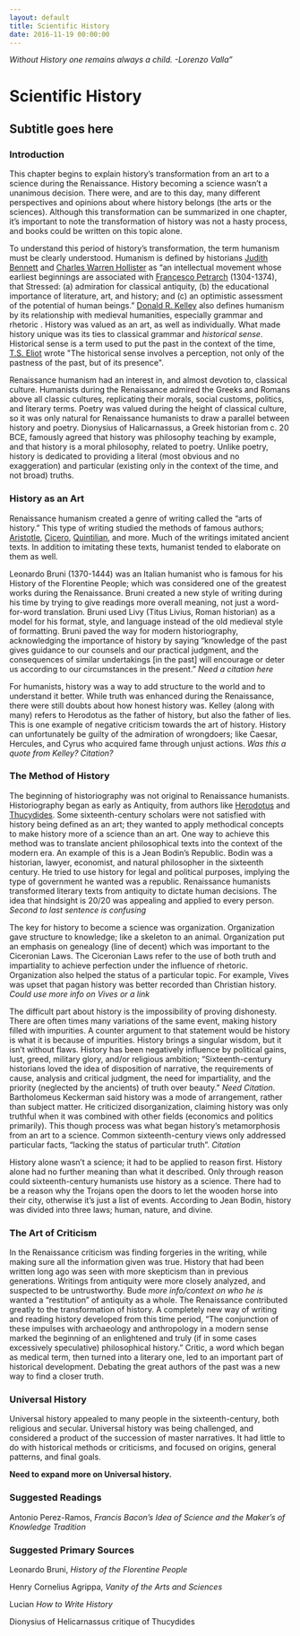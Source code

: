 ```yaml
---
layout: default
title: Scientific History
date: 2016-11-19 00:00:00
---
```


*Without History one remains always a child.*
*-Lorenzo Valla”*


# Scientific History

## Subtitle goes here


### Introduction
This chapter begins to explain history’s transformation from an art to a science during the Renaissance.  History becoming a science wasn’t a unanimous decision.  There were, and are to this day, many different perspectives and opinions about where history belongs (the arts or the sciences).  Although this transformation can be summarized in one chapter, it’s important to note the transformation of history was not a hasty process, and books could be written on this topic alone.

To understand this period of history’s transformation, the term humanism must be clearly understood.  Humanism is defined by historians [Judith Bennett](https://dornsife.usc.edu/cf/faculty-and-staff/faculty.cfm?pid=1008252) and [Charles Warren Hollister](https://en.wikipedia.org/wiki/C._Warren_Hollister) as “an intellectual movement whose earliest beginnings are associated with [Francesco Petrarch](http://brbl-archive.library.yale.edu/exhibitions/petrarch/about.html) (1304-1374), that Stressed: (a) admiration for classical antiquity, (b) the educational importance of literature, art, and history; and (c) an optimistic assessment of the potential of human beings.”  [Donald R. Kelley](http://history.rutgers.edu/faculty-directory/60-faculty-emeriti/238-kelley-donald-r) also defines humanism by its relationship with medieval humanities, especially grammar and rhetoric .  History was valued as an art, as well as individually. What made history unique was its ties to classical grammar and *historical sense*.  Historical sense is a term used to put the past in the context of the time, [T.S. Eliot](http://www.biography.com/people/ts-eliot-9286072) wrote "The historical sense involves a perception, not only of the pastness of the past, but of its presence".

Renaissance humanism had an interest in, and almost devotion to, classical culture.  Humanists during the Renaissance admired the Greeks and Romans above all classic cultures, replicating their morals, social customs, politics, and literary terms.  Poetry was valued during the height of classical culture, so it was only natural for Renaissance humanists to draw a parallel between history and poetry.  Dionysius of Halicarnassus, a Greek historian from c. 20 BCE,  famously agreed that history was philosophy teaching by example, and that history is a moral philosophy, related to poetry.  Unlike poetry, history is dedicated to providing a literal (most obvious and no exaggeration) and particular (existing only in the context of the time, and not broad) truths.

### History as an Art
Renaissance humanism created a genre of writing called the “arts of history.”  This type of writing studied the methods of famous authors; [Aristotle](https://www.britannica.com/biography/Aristotle), [Cicero](https://www.britannica.com/biography/Cicero), [Quintilian](https://www.britannica.com/biography/Quintilian), and more.  Much of the writings imitated ancient texts.  In addition to imitating these texts, humanist tended to elaborate on them as well. 

Leonardo Bruni (1370-1444) was an Italian humanist who is famous for his History of the Florentine People; which was considered one of the greatest works during the Renaissance. Bruni created a new style of writing during his time by trying to give readings more overall meaning, not just a word-for-word translation.  Bruni used Livy (Titus Livius, Roman historian) as a model for his format, style, and language instead of the old medieval style of formatting.   Bruni paved the way for modern historiography, acknowledging the importance of history by saying “knowledge of the past gives guidance to our counsels and our practical judgment, and the consequences of similar undertakings [in the past] will encourage or deter us according to our circumstances in the present.”   *Need a citation here*

For humanists, history was a way to add structure to the world and to understand it better.  While truth was enhanced during the Renaissance, there were still doubts about how honest history was.  Kelley (along with many) refers to Herodotus as the father of history, but also the father of lies.  This is one example of negative criticism towards the art of history.  History can unfortunately be guilty of the admiration of wrongdoers; like Caesar, Hercules, and Cyrus who acquired fame through unjust actions.  *Was this a quote from Kelley? Citation?*


### The Method of History
The beginning of historiography was not original to Renaissance humanists.  Historiography began as early as Antiquity, from authors like [Herodotus](https://github.com/unm-historiography/491-fall2016/blob/master/docs/essays/greek-historiography.md#herotodus-the-father-of-history) and [Thucydides](https://github.com/unm-historiography/491-fall2016/blob/master/docs/essays/greek-historiography.md#thucydides-science-politics-and-professionalism).  Some sixteenth-century scholars were not satisfied with history being defined as an art; they wanted to apply methodical concepts to make history more of a science than an art.  One way to achieve this method was to translate ancient philosophical texts into the context of the modern era.  An example of this is a Jean Bodin’s Republic.  Bodin was a historian, lawyer, economist, and natural philosopher in the sixteenth century.   He tried to use history for legal and political purposes, implying the type of government he wanted was a republic.  Renaissance humanists transformed literary texts from antiquity to dictate human decisions.  The idea that hindsight is 20/20 was appealing and applied to every person.   *Second to last sentence is confusing*

The key for history to become a science was organization.  Organization gave structure to knowledge; like a skeleton to an animal.  Organization put an emphasis on genealogy (line of decent) which was important to the Ciceronian Laws.  The Ciceronian Laws refer to the use of both truth and impartiality to achieve perfection under the influence of rhetoric.   Organization also helped the status of a particular topic.  For example, Vives was upset that pagan history was better recorded than Christian history.  *Could use more info on Vives or a link*


The difficult part about history is the impossibility of proving dishonesty.  There are often times many variations of the same event, making history filled with impurities.  A counter argument to that statement would be history is what it is because of impurities.  History brings a singular wisdom, but it isn’t without flaws.  History has been negatively influence by political gains, lust, greed, military glory, and/or religious ambition; “Sixteenth-century historians loved the idea of disposition of narrative, the requirements of cause, analysis and critical judgment, the need for impartiality, and the priority (neglected by the ancients) of truth over beauty.” *Need Citation*.  Bartholomeus Keckerman said history was a mode of arrangement, rather than subject matter.  He criticized disorganization, claiming history was only truthful when it was combined with other fields (economics and politics primarily).  This though process was what began history’s metamorphosis from an art to a science.  Common sixteenth-century views only addressed particular facts, “lacking the status of particular truth”. *Citation*

History alone wasn’t a science; it had to be applied to reason first.  History alone had no further meaning than what it described.  Only through reason could sixteenth-century humanists use history as a science.  There had to be a reason why the Trojans open the doors to let the wooden horse into their city, otherwise it’s just a list of events.  According to Jean Bodin, history was divided into three laws; human, nature, and divine. 


### The Art of Criticism
In the Renaissance criticism was finding forgeries in the writing, while making sure all the information given was true.  History that had been written long ago was seen with more skepticism than in previous generations. Writings from antiquity were more closely analyzed, and suspected to be untrustworthy. Bude *more info/context on who he is* wanted a “restitution” of antiquity as a whole.  The Renaissance contributed greatly to the transformation of history. A completely new way of writing and reading history developed from this time period, “The conjunction of these impulses with archaeology and anthropology in a modern sense marked the beginning of an enlightened and truly (if in some cases excessively speculative) philosophical history.”    Critic, a word which began as medical term, then turned into a literary one, led to an important part of historical development. Debating the great authors of the past was a new way to find a closer truth.


### Universal History
Universal history appealed to many people in the sixteenth-century, both religious and secular.  Universal history was being challenged, and considered a product of the succession of master narratives.  It had little to do with historical methods or criticisms, and focused on origins, general patterns, and final goals.  

**Need to expand more on Universal history.**


### Suggested Readings
Antonio Perez-Ramos, *Francis Bacon’s Idea of Science and the Maker’s of Knowledge Tradition*


### Suggested Primary Sources
Leonardo Bruni, *History of the Florentine People*

Henry Cornelius Agrippa, *Vanity of the Arts and Sciences*

Lucian *How to Write History*

Dionysius of Helicarnassus critique of Thucydides



